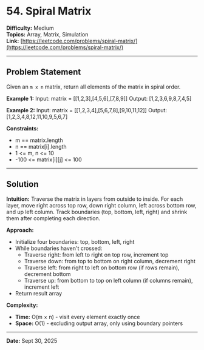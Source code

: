 # 54. Spiral Matrix

**Difficulty:** Medium  
**Topics:** Array, Matrix, Simulation  
**Link:** [https://leetcode.com/problems/spiral-matrix/](https://leetcode.com/problems/spiral-matrix/)

---

## Problem Statement

Given an `m x n` matrix, return all elements of the matrix in spiral order.

**Example 1:**
Input: matrix = [[1,2,3],[4,5,6],[7,8,9]]
Output: [1,2,3,6,9,8,7,4,5]

**Example 2:**
Input: matrix = [[1,2,3,4],[5,6,7,8],[9,10,11,12]]
Output: [1,2,3,4,8,12,11,10,9,5,6,7]

**Constraints:**
- m == matrix.length
- n == matrix[i].length
- 1 <= m, n <= 10
- -100 <= matrix[i][j] <= 100

---

## Solution

**Intuition:**
Traverse the matrix in layers from outside to inside. For each layer, move right across top row, down right column, left across bottom row, and up left column. Track boundaries (top, bottom, left, right) and shrink them after completing each direction.

**Approach:**
- Initialize four boundaries: top, bottom, left, right
- While boundaries haven't crossed:
  - Traverse right: from left to right on top row, increment top
  - Traverse down: from top to bottom on right column, decrement right
  - Traverse left: from right to left on bottom row (if rows remain), decrement bottom
  - Traverse up: from bottom to top on left column (if columns remain), increment left
- Return result array

**Complexity:**
- **Time:** O(m × n) - visit every element exactly once
- **Space:** O(1) - excluding output array, only using boundary pointers

---

**Date:** Sept 30, 2025